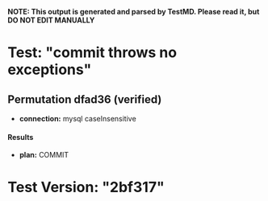 **NOTE: This output is generated and parsed by TestMD. Please read it, but DO NOT EDIT MANUALLY**

# Test: "commit throws no exceptions" #

## Permutation dfad36 (verified) ##

- **connection:** mysql caseInsensitive

#### Results ####

- **plan:** COMMIT

# Test Version: "2bf317" #